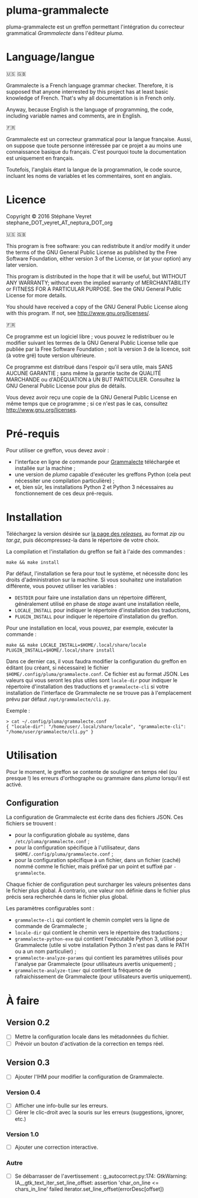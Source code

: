 # pluma-grammalecte

pluma-grammalecte est un greffon permettant l'intégration du correcteur grammatical _Grammalecte_ dans l'éditeur _pluma_.

# Language/langue

:us: :gb:

Grammalecte is a French language grammar checker. Therefore, it is supposed that anyone interrested by this project has at least basic knowledge of French. That's why all documentation is in French only.

Anyway, because English is the language of programming, the code, including variable names and comments, are in English.

:fr:

Grammalecte est un correcteur grammatical pour la langue française. Aussi, on suppose que toute personne intéressée par ce projet a au moins une connaissance basique du français. C'est pourquoi toute la documentation est uniquement en français.

Toutefois, l'anglais étant la langue de la programmation, le code source, incluant les noms de variables et les commentaires, sont en anglais.

# Licence

Copyright © 2016 Stéphane Veyret stephane_DOT_veyret_AT_neptura_DOT_org

:us: :gb:

This program is free software: you can redistribute it and/or modify it under the terms of the GNU General Public License as published by the Free Software Foundation, either version 3 of the License, or (at your option) any later version.

This program is distributed in the hope that it will be useful, but WITHOUT ANY WARRANTY; without even the implied warranty of MERCHANTABILITY or FITNESS FOR A PARTICULAR PURPOSE. See the GNU General Public License for more details.

You should have received a copy of the GNU General Public License along with this program. If not, see http://www.gnu.org/licenses/.

:fr:

Ce programme est un logiciel libre ; vous pouvez le redistribuer ou le modifier suivant les termes de la GNU General Public License telle que publiée par la Free Software Foundation ; soit la version 3 de la licence, soit (à votre gré) toute version ultérieure.

Ce programme est distribué dans l'espoir qu'il sera utile, mais SANS AUCUNE GARANTIE ; sans même la garantie tacite de QUALITÉ MARCHANDE ou d'ADÉQUATION à UN BUT PARTICULIER. Consultez la GNU General Public License pour plus de détails.

Vous devez avoir reçu une copie de la GNU General Public License en même temps que ce programme ; si ce n'est pas le cas, consultez http://www.gnu.org/licenses.

# Pré-requis

Pour utiliser ce greffon, vous devez avoir :
* l'interface en ligne de commande pour [Grammalecte](http://grammalecte.net/?download_div) téléchargée et installée sur la machine ;
* une version de _pluma_ capable d'exécuter les greffons Python (cela peut nécessiter une compilation particulière) ;
* et, bien sûr, les installations Python 2 et Python 3 nécessaires au fonctionnement de ces deux pré-requis.

# Installation

Téléchargez la version désirée sur [la page des _releases_](https://github.com/sveyret/pluma-grammalecte/releases), au format _zip_ ou _tar.gz_, puis décompressez-la dans le répertoire de votre choix.

La compilation et l'installation du greffon se fait à l'aide des commandes :

    make && make install

Par défaut, l'installation se fera pour tout le système, et nécessite donc les droits d'administration sur la machine. Si vous souhaitez une installation différente, vous pouvez utiliser les variables :
* `DESTDIR` pour faire une installation dans un répertoire différent, généralement utilisé en phase de _stage_ avant une installation réelle,
* `LOCALE_INSTALL` pour indiquer le répertoire d'installation des traductions,
* `PLUGIN_INSTALL` pour indiquer le répertoire d'installation du greffon.

Pour une installation en local, vous pouvez, par exemple, exécuter la commande :

    make && make LOCALE_INSTALL=$HOME/.local/share/locale PLUGIN_INSTALL=$HOME/.local/share install

Dans ce dernier cas, il vous faudra modifier la configuration du greffon en éditant (ou créant, si nécessaire) le fichier `$HOME/.config/pluma/grammalecte.conf`. Ce fichier est au format JSON. Les valeurs qui vous seront les plus utiles sont `locale-dir` pour indiquer le répertoire d'installation des traductions et `grammalecte-cli` si votre installation de l'interface de Grammalecte ne se trouve pas à l'emplacement prévu par défaut `/opt/grammalecte/cli.py`.

Exemple :

    > cat ~/.config/pluma/grammalecte.conf
    { "locale-dir": "/home/user/.local/share/locale", "grammalecte-cli": "/home/user/grammalecte/cli.py" }

# Utilisation

Pour le moment, le greffon se contente de souligner en temps réel (ou presque !) les erreurs d'orthographe ou grammaire dans _pluma_ lorsqu'il est activé.

## Configuration

La configuration de Grammalecte est écrite dans des fichiers JSON. Ces fichiers se trouvent :
* pour la configuration globale au système, dans `/etc/pluma/grammalecte.conf` ;
* pour la configuration spécifique à l'utilisateur, dans `$HOME/.config/pluma/grammalecte.conf` ;
* pour la configuration spécifique à un fichier, dans un fichier (caché) nommé comme le fichier, mais préfixé par un point et suffixé par `-grammalecte`.

Chaque fichier de configuration peut surcharger les valeurs présentes dans le fichier plus global. À contrario, une valeur non définie dans le fichier plus précis sera recherchée dans le fichier plus global.

Les paramètres configurables sont :
* `grammalecte-cli` qui contient le chemin complet vers la ligne de commande de Grammalecte ;
* `locale-dir` qui contient le chemin vers le répertoire des traductions ;
* `grammalecte-python-exe` qui contient l'exécutable Python 3, utilisé pour Grammalecte (utile si votre installation Python 3 n'est pas dans le PATH ou a un nom particulier) ;
* `grammalecte-analyze-params` qui contient les paramètres utilisés pour l'analyse par Grammalecte (pour utilisateurs avertis uniquement) ;
* `grammalecte-analyze-timer` qui contient la fréquence de rafraichissement de Grammalecte (pour utilisateurs avertis uniquement).

# À faire

## Version 0.2

- [ ] Mettre la configuration locale dans les métadonnées du fichier.
- [ ] Prévoir un bouton d'activation de la correction en temps réel.

## Version 0.3

- [ ] Ajouter l'IHM pour modifier la configuration de Grammalecte.

### Version 0.4

- [ ] Afficher une info-bulle sur les erreurs.
- [ ] Gérer le clic-droit avec la souris sur les erreurs (suggestions, ignorer, etc.)

### Version 1.0

- [ ] Ajouter une correction interactive.

### Autre

- [ ] Se débarrasser de l'avertissement : g_autocorrect.py:174: GtkWarning: IA__gtk_text_iter_set_line_offset: assertion 'char_on_line <= chars_in_line' failed
  iterator.set_line_offset(errorDesc[offset])

